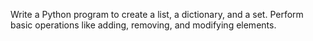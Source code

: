 Write a Python program to create a list, a dictionary, and a set. Perform basic operations like adding, removing, and modifying elements.
